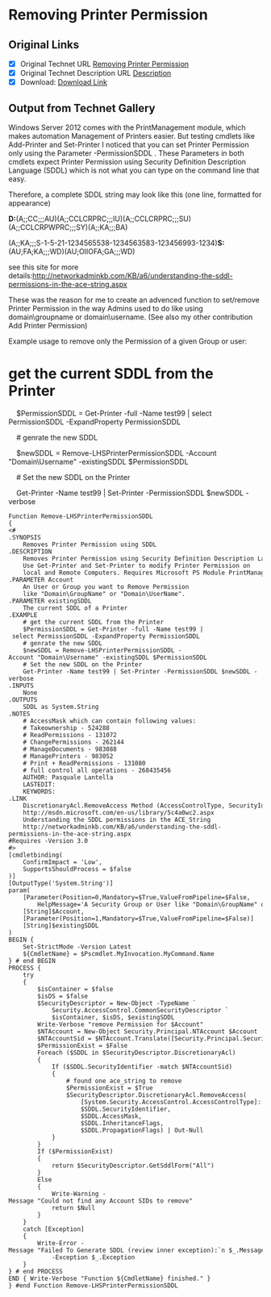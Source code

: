 # Removing Printer Permission

## Original Links

- [x] Original Technet URL [Removing Printer Permission](https://gallery.technet.microsoft.com/Removing-Printer-Permission-5ff5bb37)
- [x] Original Technet Description URL [Description](https://gallery.technet.microsoft.com/Removing-Printer-Permission-5ff5bb37/description)
- [x] Download: [Download Link](Download\Remove-LHSPrinterPermissionSDDL.ps1)

## Output from Technet Gallery

Windows Server 2012 comes with the PrintManagement module, which makes automation Management of Printers easier. But testing cmdlets like Add-Printer and Set-Printer I noticed that you can set Printer Permission only using the Parameter -PermissionSDDL .  These Parameters in both cmdlets expect Printer Permission using Security Definition Description Language (SDDL) which is not what you can type on the command line that easy.

Therefore, a complete SDDL string may look like this (one line, formatted for appearance)

**D:**(A;;CC;;;AU)(A;;CCLCRPRC;;;IU)(A;;CCLCRPRC;;;SU)(A;;CCLCRPWPRC;;;SY)(A;;KA;;;BA)

(A;;KA;;;S-1-5-21-1234565538-1234563583-123456993-1234)**S:**(AU;FA;KA;;;WD)(AU;OIIOFA;GA;;;WD)

see this site for more details:http://networkadminkb.com/KB/a6/understanding-the-sddl-permissions-in-the-ace-string.aspx

These was the reason for me to create an advenced function to set/remove Printer Permission in the way Admins used to do like using domain\groupname or domain\username. (See also my other contribution Add Printer Permission)

Example usage to remove only the Permission of a given Group or user:

# get the current SDDL from the Printer

     $PermissionSDDL = Get-Printer -full -Name test99 | select PermissionSDDL -ExpandProperty PermissionSDDL

     # genrate the new SDDL

     $newSDDL = Remove-LHSPrinterPermissionSDDL -Account "Domain\Username" -existingSDDL $PermissionSDDL

     # Set the new SDDL on the Printer

     Get-Printer -Name test99 | Set-Printer -PermissionSDDL $newSDDL -verbose

```
Function Remove-LHSPrinterPermissionSDDL
{
<#
.SYNOPSIS
    Removes Printer Permission using SDDL
.DESCRIPTION
    Removes Printer Permission using Security Definition Description Language (SDDL).
    Use Get-Printer and Set-Printer to modify Printer Permission on
    local and Remote Computers. Requires Microsoft PS Module PrintManagement.
.PARAMETER Account
    An User or Group you want to Remove Permission
    like "Domain\GroupName" or "Domain\UserName".
.PARAMETER existingSDDL
    The current SDDL of a Printer
.EXAMPLE
    # get the current SDDL from the Printer
    $PermissionSDDL = Get-Printer -full -Name test99 | select PermissionSDDL -ExpandProperty PermissionSDDL
    # genrate the new SDDL
    $newSDDL = Remove-LHSPrinterPermissionSDDL -Account "Domain\Username" -existingSDDL $PermissionSDDL
    # Set the new SDDL on the Printer
    Get-Printer -Name test99 | Set-Printer -PermissionSDDL $newSDDL -verbose
.INPUTS
    None
.OUTPUTS
    SDDL as System.String
.NOTES
    # AccessMask which can contain following values:
    # Takeownership - 524288
    # ReadPermissions - 131072
    # ChangePermissions - 262144
    # ManageDocuments - 983088
    # ManagePrinters - 983052
    # Print + ReadPermissions - 131080
    # full control all operations - 268435456
    AUTHOR: Pasquale Lantella
    LASTEDIT:
    KEYWORDS:
.LINK
    DiscretionaryAcl.RemoveAccess Method (AccessControlType, SecurityIdentifier, Int32, InheritanceFlags, PropagationFlags)
    http://msdn.microsoft.com/en-us/library/5c4a0wc2.aspx
    Understanding the SDDL permissions in the ACE_String
    http://networkadminkb.com/KB/a6/understanding-the-sddl-permissions-in-the-ace-string.aspx
#Requires -Version 3.0
#>
[cmdletbinding(
    ConfirmImpact = 'Low',
    SupportsShouldProcess = $false
)]
[OutputType('System.String')]
param(
    [Parameter(Position=0,Mandatory=$True,ValueFromPipeline=$False,
        HelpMessage='A Security Group or User like "Domain\GroupName" or "Domain\UserName"')]
    [String]$Account,
    [Parameter(Position=1,Mandatory=$True,ValueFromPipeline=$False)]
    [String]$existingSDDL
)
BEGIN {
    Set-StrictMode -Version Latest
    ${CmdletName} = $Pscmdlet.MyInvocation.MyCommand.Name
} # end BEGIN
PROCESS {
    try
    {
        $isContainer = $false
        $isDS = $false
        $SecurityDescriptor = New-Object -TypeName `
            Security.AccessControl.CommonSecurityDescriptor `
            $isContainer, $isDS, $existingSDDL
        Write-Verbose "remove Permission for $Account"
        $NTAccount = New-Object Security.Principal.NTAccount $Account
        $NTAccountSid = $NTAccount.Translate([Security.Principal.SecurityIdentifier]).Value
        $PermissionExist = $False
        Foreach ($SDDL in $SecurityDescriptor.DiscretionaryAcl)
        {
            If ($SDDL.SecurityIdentifier -match $NTAccountSid)
            {
                # found one ace_string to remove
                $PermissionExist = $True
                $SecurityDescriptor.DiscretionaryAcl.RemoveAccess(
                    [System.Security.AccessControl.AccessControlType]::Allow,
                    $SDDL.SecurityIdentifier,
                    $SDDL.AccessMask,
                    $SDDL.InheritanceFlags,
                    $SDDL.PropagationFlags) | Out-Null
            }
        }
        If ($PermissionExist)
        {
            return $SecurityDescriptor.GetSddlForm("All")
        }
        Else
        {
            Write-Warning -Message "Could not find any Account SIDs to remove"
            return $Null
        }
    }
    catch [Exception]
    {
        Write-Error -Message "Failed To Generate SDDL (review inner exception):`n $_.Message" `
            -Exception $_.Exception
    }
} # end PROCESS
END { Write-Verbose "Function ${CmdletName} finished." }
} #end Function Remove-LHSPrinterPermissionSDDL
```


